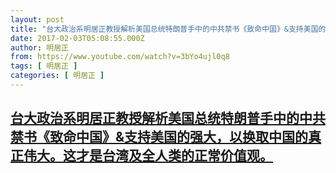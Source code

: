 ```yaml
---
layout: post
title: "台大政治系明居正教授解析美国总统特朗普手中的中共禁书《致命中国》&支持美国的强大，以换取中国的真正伟大。这才是台湾及全人类的正常价值观。"
date: 2017-02-03T05:08:55.000Z
author: 明居正
from: https://www.youtube.com/watch?v=3bYo4ujl0q8
tags: [ 明居正 ]
categories: [ 明居正 ]
---
```

<!--1486098535000-->
[台大政治系明居正教授解析美国总统特朗普手中的中共禁书《致命中国》&支持美国的强大，以换取中国的真正伟大。这才是台湾及全人类的正常价值观。](https://www.youtube.com/watch?v=3bYo4ujl0q8)
------

<div>

</div>
